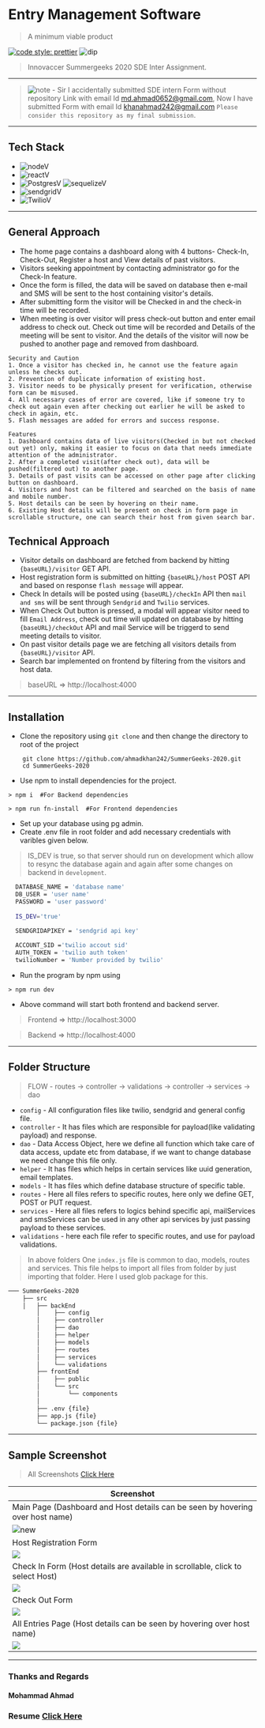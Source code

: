 # Entry Management Software
>A minimum viable product

[![code style: prettier](https://img.shields.io/badge/code_style-prettier-ff69b4.svg?style=flat-square)](https://github.com/prettier/prettier) ![dip](https://img.shields.io/badge/dependencies-up%20to%20date-brightgreen)
>Innovaccer Summergeeks 2020 SDE Inter Assignment.
***
>![note](https://img.shields.io/badge/Note-Important-red) - Sir I accidentally submitted SDE intern Form without repository Link with email Id md.ahmad0652@gmail.com, Now I have submitted Form with email Id khanahmad242@gmail.com `Please consider this repository as my final submission`.
***
## Tech Stack
- ![nodeV](https://img.shields.io/badge/Node%20Js-v12.13.1-blue)
- ![reactV](https://img.shields.io/badge/React%20Js-v16.12.0-blue)
- ![PostgresV](https://img.shields.io/badge/Postgres%20SQL-v11-blue) ![sequelizeV](https://img.shields.io/badge/Sequelize%20ORM-v5.21.2-green)
- ![sendgridV](https://img.shields.io/badge/Sendgrid%20js-v5.2.3-blue)
- ![TwilioV](https://img.shields.io/badge/Twilio%20js-v3.37.1-blue)
***
## General Approach

- The home page contains a dashboard along with 4 buttons- Check-In, Check-Out, Register a host and View details of past visitors.
- Visitors seeking appointment by contacting administrator go for the Check-In feature.
- Once the form is filled, the data will be saved on database then e-mail and SMS will be sent to the host containing visitor's details.
- After submitting form the visitor will be Checked in and the check-in time will be recorded.
- When meeting is over visitor will press check-out button and enter email address to check out. Check out time will be recorded and Details of the meeting will be sent to visitor. And the details of the visitor will now be pushed to another page and removed from dashboard.
```
Security and Caution
1. Once a visitor has checked in, he cannot use the feature again unless he checks out.
2. Prevention of duplicate information of existing host.
3. Visitor needs to be physically present for verification, otherwise form can be misused.
4. All necessary cases of error are covered, like if someone try to check out again even after checking out earlier he will be asked to check in again, etc.
5. Flash messages are added for errors and success response.

Features
1. Dashboard contains data of live visitors(Checked in but not checked out yet) only, making it easier to focus on data that needs immediate attention of the administrator.
2. After a completed visit(after check out), data will be pushed(filtered out) to another page.
3. Details of past visits can be accessed on other page after clicking button on dashboard.
4. Visitors and host can be filtered and searched on the basis of name and mobile number.
5. Host details can be seen by hovering on their name.
6. Existing Host details will be present on check in form page in scrollable structure, one can search their host from given search bar.
```

## Technical Approach
- Visitor details on dashboard are fetched from backend by hitting `{baseURL}/visitor` GET API.
- Host registration form is submitted on hitting `{baseURL}/host` POST API and based on response `flash message` will appear.
- Check In details will be posted using `{baseURL}/checkIn` API then `mail and sms` will be sent through `Sendgrid` and `Twilio` services.
- When Check Out button is pressed, a modal will appear visitor need to fill `Email Address`, check out time will updated on database by hitting `{baseURL}/checkOut` API and mail Service will be triggerd to send meeting details to visitor.
- On past visitor details page we are fetching all visitors details from `{baseURL}/visitor` API.
- Search bar implemented on frontend by filtering from the visitors and host data.
>baseURL => http://localhost:4000

***
## Installation
- Clone the repository using `git clone` and then change the directory to root of the project
``` 
    git clone https://github.com/ahmadkhan242/SummerGeeks-2020.git
    cd SummerGeeks-2020
```
- Use npm to install dependencies for the project.
```
> npm i  #For Backend dependencies

> npm run fn-install  #For Frontend dependencies 
```
- Set up your database using pg admin.
- Create .env file in root folder and add necessary credentials with varibles given below.
> IS_DEV is true, so that server should run on development which allow to resync the database again and again after some changes on backend in `development`.
```bash
  DATABASE_NAME = 'database name'
  DB_USER = 'user name'
  PASSWORD = 'user password'
  
  IS_DEV='true' 
  
  SENDGRIDAPIKEY = 'sendgrid api key'

  ACCOUNT_SID ='twilio accout sid'
  AUTH_TOKEN = 'twilio auth token'
  twilioNumber = 'Number provided by twilio'
```
- Run the program by npm using
```
> npm run dev
```
- Above command will start both frontend and backend server.
> Frontend => http://localhost:3000

> Backend => http://localhost:4000
***
## Folder Structure
> FLOW - routes -> controller -> validations -> controller -> services -> dao 
- `config` - All configuration files like twilio, sendgrid and general config file.
- `controller` - It has files which are responsible for payload(like validating payload) and response.
- `dao` - Data Access  Object, here we define all function which take care of data access, update etc from database, if we want to change database we need change this file only.
- `helper` - It has files which helps in certain services like uuid generation, email templates.
- `models` - It has files which define database structure of specific table.
- `routes` - Here all files refers to specific routes, here only we define GET, POST or PUT request.
- `services` - Here all files refers to logics behind specific api, mailServices and smsServices can be used in any other api services by just passing payload to these services.
- `validations` - here each file refer to specific routes, and use for payload validations.
> In above folders One `index.js` file is common to dao, models, routes and services. This file helps to import all files from folder by just importing that folder. Here I used glob package for this.
```bash
─── SummerGeeks-2020
    ├── src
    │   ├── backEnd
        │    ├── config
        │    ├── controller
        │    ├── dao
        │    ├── helper
        │    ├── models
        │    ├── routes
        │    ├── services
        │    └── validations
        ├── frontEnd
        │    ├── public
        │    └── src
        │        └── components
        │    
        ├── .env {file}
        ├── app.js {file}
        └── package.json {file}
```
***
## Sample Screenshot
> All Screenshots [Click Here](https://drive.google.com/open?id=1sFy_wx7CQI99mlkvQyXcZu5pDbjMGVmO)

|Screenshot|
|-|
| Main Page (Dashboard and Host details can be seen by hovering over host name) |
| ![new](https://drive.google.com/uc?export=view&id=1jL_3Ef1M1-wtgoemJ3WvAJ43kDyF48-d) |
| Host Registration Form |
| ![](https://drive.google.com/uc?export=view&id=1zptJPoMUruEqpbfPT_gw4n7VMvnt8_q2) | 
| Check In Form (Host details are available in scrollable, click to select Host) |
| ![](https://drive.google.com/uc?export=view&id=10O4Kuj1W98B31Ui6wGcosGhjrieL8B0t) | 
| Check Out Form |
| ![](https://drive.google.com/uc?export=view&id=1NZigYlJT2j7Q_DKo0Y2_l6NlFAAS-29a) | 
| All Entries Page (Host details can be seen by hovering over host name) |
| ![](https://drive.google.com/uc?export=view&id=1gWe3KM_gpksZqel9LpfjNEullvGhtYlI) | 
***
### Thanks and Regards
#### Mohammad Ahmad 
### Resume [Click Here](https://drive.google.com/file/d/1oDcaV35hWI7WxfKGTljNDbU0KZ6qp8in/view?usp=sharing)
